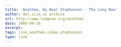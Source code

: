 ```yaml
---
title: 'Anathem, By Neal Stephenson - The Long Now'
author: del.icio.us archive
url: http://www.longnow.org/anathem/
date: 2008-09-10
excerpt: 
tags: link,anathem,video,stephenson
type: link
---
```

